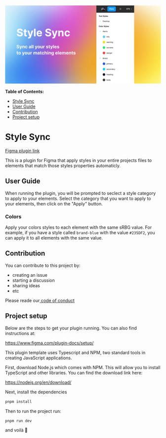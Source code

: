 ![cover](src/img/cover.jpg)

**Table of Contents:**

* [Style Sync](#style-sync)
* [User Guide](#user-guide)
* [Contribution](#contribution)
* [Project setup](#project-setup)

# Style Sync

[Figma plugin link](https://www.figma.com/community/plugin/1134483555861502888/Style-Sync)

This is a plugin for Figma that apply styles in your entire projects files to elements that match those styles properties automaticly.
## User Guide

When running the plugin, you will be prompted to seclect a style category to apply to your elements.
Select the category that you want to apply to your elements, then click on the "Apply" button.


### Colors

Apply your colors styles to each element with the same sRBG value. For example, if you have a style called `brand-blue` with the value `#235DF2`, you can apply it to all elements with the same value.


## Contribution

You can contribute to this project by:
- creating an issue
- starting a discussion
- sharing ideas
- etc

Please reade our[ code of conduct](https://github.com/maximedaraize/style-sync/blob/develop/.github/CODE_OF_CONDUCT.md)

## Project setup

Below are the steps to get your plugin running. You can also find instructions at:

  https://www.figma.com/plugin-docs/setup/

This plugin template uses Typescript and NPM, two standard tools in creating JavaScript applications.

First, download Node.js which comes with NPM. This will allow you to install TypeScript and other
libraries. You can find the download link here:

  https://nodejs.org/en/download/

Next, install the dependencies

```bash
pnpm install
```

Then to run the project run:

```bash
pnpm run dev
```

and voilà 🎉
